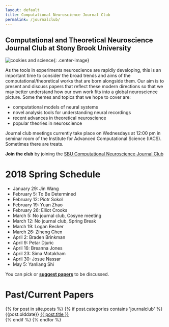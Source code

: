 ```yaml
---
layout: default
title: Computational Neuroscience Journal Club
permalink: /journalclub/
---
```

## Computational and Theoretical Neuroscience Journal Club at Stony Brook University

![cookies and science](/images/cookie.jpg){: .center-image}

As the tools in experiments neuroscience are rapidly developing, this is an important time to consider the broad trends and aims of the computational/theoretical works that are born alongside them.  Our aim is to present and discuss papers that reflect these modern directions so that we may better understand how our own work fits into a global neuroscience picture. Some themes and topics that we hope to cover are:

* computational models of neural systems
* novel analysis tools for understanding neural recordings
* recent advances in theoretical neuroscience
* popular theories in neuroscience

Journal club meetings currently take place on Wednesdays at 12:00 pm in seminar room of the Institute for Advanced Computational Science (IACS). Sometimes there are treats.

**Join the club** by joining the [SBU Computational Neuroscience Journal Club](https://groups.google.com/d/forum/sbu-computational-neuroscience/join)

# 2018 Spring Schedule

- January 29: Jin Wang
- February 5: To Be Determined
- February 12: Piotr Sokol
- February 19: Yuan Zhao
- February 26: Elliot Crooks
- March 5: No journal club, Cosyne meeting
- March 12: No journal club, Spring Break
- March 19: Logan Becker 
- March 26: Ziheng Chen
- April 2: Braden Brinkman
- April 9: Petar Djuric
- April 16: Breanna Jones
- April 23: Sima Motakham
- April 30: Josue Nassar
- May 5: Yanliang Shi



You can pick or [**suggest papers**](https://www.google.com/url?q=https://docs.google.com/document/d/17SuoVIIDbCae5GnxSHGO5BW2zbVP6wBCbaGGfgFLAOQ/edit?usp%3Dsharing&sa=D&ust=1472068897083000&usg=AFQjCNF5f_dZMloe4l3jWOm_mhxe7utbqw) to be discussed.

# Past/Current Papers

<div class="posts">
  {% for post in site.posts %}
	{% if post.categories contains 'journalclub' %}
    <article class="post">
    {{post.olddate}}
    <a href="{{ site.baseurl }}{{ post.url }}">{{ post.title }}</a>
    </article>
	{% endif %}
  {% endfor %}
</div>
